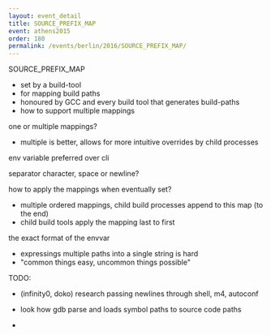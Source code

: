 ```yaml
---
layout: event_detail
title: SOURCE_PREFIX_MAP
event: athens2015
order: 180
permalink: /events/berlin/2016/SOURCE_PREFIX_MAP/
---
```


SOURCE_PREFIX_MAP
- set by a build-tool
- for mapping build paths
- honoured by GCC and every build tool that generates build-paths
- how to support multiple mappings

one or multiple mappings?
- multiple is better, allows for more intuitive overrides by child processes

env variable preferred over cli

separator character, space or newline?

how to apply the mappings when eventually set?
- multiple ordered mappings, child build processes append to this map (to the end)
- child build tools apply the mapping last to first

the exact format of the envvar
- expressings multiple paths into a single string is hard
- "common things easy, uncommon things possible"

TODO:
- (infinity0, doko) research passing newlines through shell, m4, autoconf
- look how gdb parse and loads symbol paths to source code paths

-
